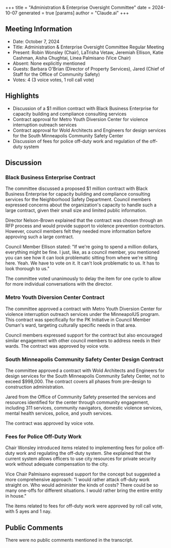 +++
title = "Administration & Enterprise Oversight Committee"
date = 2024-10-07
 generated = true
[params]
  author = "Claude.ai"
+++

## Meeting Information

- Date: October 7, 2024
- Title: Administration & Enterprise Oversight Committee Regular Meeting
- Present: Robin Wonsley (Chair), LaTrisha Vetaw, Jeremiah Ellison, Katie Cashman, Aisha Chughtai, Linea Palmisano (Vice Chair)
- Absent: None explicitly mentioned
- Guests: Barbara O'Brian (Director of Property Services), Jared (Chief of Staff for the Office of Community Safety)
- Votes: 4 (3 voice votes, 1 roll call vote)

## Highlights

- Discussion of a $1 million contract with Black Business Enterprise for capacity building and compliance consulting services
- Contract approval for Metro Youth Diversion Center for violence interruption outreach services
- Contract approval for Wold Architects and Engineers for design services for the South Minneapolis Community Safety Center
- Discussion of fees for police off-duty work and regulation of the off-duty system

## Discussion

### Black Business Enterprise Contract

The committee discussed a proposed $1 million contract with Black Business Enterprise for capacity building and compliance consulting services for the Neighborhood Safety Department. Council members expressed concerns about the organization's capacity to handle such a large contract, given their small size and limited public information. 

Director Nelson-Brown explained that the contract was chosen through an RFP process and would provide support to violence prevention contractors. However, council members felt they needed more information before approving such a large contract.

Council Member Ellison stated: "If we're going to spend a million dollars, everything might be fine. I just, like, as a council member, you mentioned you can see how it can look problematic sitting from where we're sitting here. Yeah. We have to vote on it. It can't look problematic to us. It has to look thorough to us."

The committee voted unanimously to delay the item for one cycle to allow for more individual conversations with the director.

### Metro Youth Diversion Center Contract

The committee approved a contract with Metro Youth Diversion Center for violence interruption outreach services under the MinneapolUS program. This contract was specifically for the PK Initiative in Council Member Osman's ward, targeting culturally specific needs in that area.

Council members expressed support for the contract but also encouraged similar engagement with other council members to address needs in their wards. The contract was approved by voice vote.

### South Minneapolis Community Safety Center Design Contract

The committee approved a contract with Wold Architects and Engineers for design services for the South Minneapolis Community Safety Center, not to exceed $998,000. The contract covers all phases from pre-design to construction administration.

Jared from the Office of Community Safety presented the services and resources identified for the center through community engagement, including 311 services, community navigators, domestic violence services, mental health services, police, and youth services.

The contract was approved by voice vote.

### Fees for Police Off-Duty Work

Chair Wonsley introduced items related to implementing fees for police off-duty work and regulating the off-duty system. She explained that the current system allows officers to use city resources for private security work without adequate compensation to the city.

Vice Chair Palmisano expressed support for the concept but suggested a more comprehensive approach: "I would rather attack off-duty work straight on. Who would administer the kinds of costs? There could be so many one-offs for different situations. I would rather bring the entire entity in house."

The items related to fees for off-duty work were approved by roll call vote, with 5 ayes and 1 nay.

## Public Comments

There were no public comments mentioned in the transcript.

